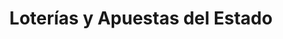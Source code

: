 ---
title: "Loterías y Apuestas del Estado"
url: /alzira/loterias-y-apuestas-del-estado/
shop: lotería
---
